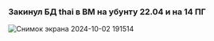 ### Закинул БД thai в ВМ на убунту 22.04 и на 14 ПГ

![Снимок экрана 2024-10-02 191514](https://github.com/user-attachments/assets/327111a2-f5e6-434e-bcab-a81284479abc)


